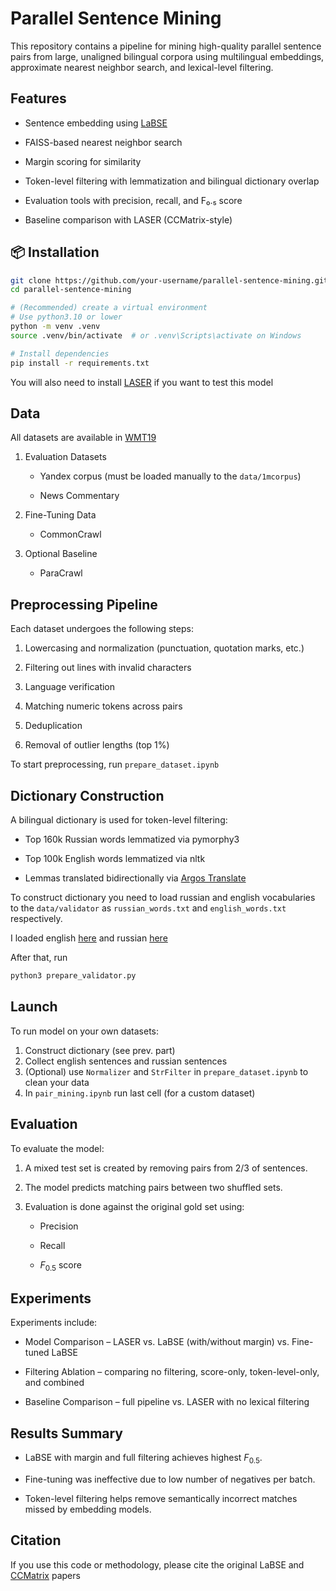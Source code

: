 # Parallel Sentence Mining

This repository contains a pipeline for mining high-quality parallel sentence pairs from large, unaligned bilingual corpora using multilingual embeddings, approximate nearest neighbor search, and lexical-level filtering.

## Features
* Sentence embedding using [LaBSE](https://huggingface.co/sentence-transformers/LaBSE)

* FAISS-based nearest neighbor search

* Margin scoring for similarity

* Token-level filtering with lemmatization and bilingual dictionary overlap

* Evaluation tools with precision, recall, and F₀.₅ score

* Baseline comparison with LASER (CCMatrix-style)

## 📦 Installation

```bash
git clone https://github.com/your-username/parallel-sentence-mining.git
cd parallel-sentence-mining

# (Recommended) create a virtual environment
# Use python3.10 or lower
python -m venv .venv
source .venv/bin/activate  # or .venv\Scripts\activate on Windows

# Install dependencies
pip install -r requirements.txt
```
You will also need to install [LASER](https://github.com/facebookresearch/LASER) if you want to test this model

## Data
All datasets are available in [WMT19](https://www.statmt.org/wmt19/translation-task.html)
1. Evaluation Datasets
    * Yandex corpus (must be loaded manually to the `data/1mcorpus`)

    * News Commentary

2. Fine-Tuning Data
    * CommonCrawl

3. Optional Baseline
    * ParaCrawl

## Preprocessing Pipeline
Each dataset undergoes the following steps:

1. Lowercasing and normalization (punctuation, quotation marks, etc.)

2. Filtering out lines with invalid characters

3. Language verification

4. Matching numeric tokens across pairs

5. Deduplication

6. Removal of outlier lengths (top 1%)

To start preprocessing, run `prepare_dataset.ipynb`

## Dictionary Construction
A bilingual dictionary is used for token-level filtering:

* Top 160k Russian words lemmatized via pymorphy3

* Top 100k English words lemmatized via nltk

* Lemmas translated bidirectionally via [Argos Translate](https://github.com/argosopentech/argos-translate)

To construct dictionary you need to load russian and english vocabularies to the `data/validator` as `russian_words.txt` and `english_words.txt` respectively.

I loaded english [here](https://github.com/david47k/top-english-wordlists) and russian [here](https://github.com/danakt/russian-words)

After that, run

```bash
python3 prepare_validator.py
```

## Launch
To run model on your own datasets:

1. Construct dictionary (see prev. part)
2. Collect english sentences and russian sentences
3. (Optional) use `Normalizer` and `StrFilter` in `prepare_dataset.ipynb` to clean your data
4. In `pair_mining.ipynb` run last cell (for a custom dataset)

## Evaluation
To evaluate the model:

1. A mixed test set is created by removing pairs from 2/3 of sentences.

2. The model predicts matching pairs between two shuffled sets.

3. Evaluation is done against the original gold set using:

    * Precision

    * Recall

    * $F_{0.5}$ score

## Experiments
Experiments include:

* Model Comparison – LASER vs. LaBSE (with/without margin) vs. Fine-tuned LaBSE

* Filtering Ablation – comparing no filtering, score-only, token-level-only, and combined

* Baseline Comparison – full pipeline vs. LASER with no lexical filtering

## Results Summary
* LaBSE with margin and full filtering achieves highest $F_{0.5}$.

* Fine-tuning was ineffective due to low number of negatives per batch.

* Token-level filtering helps remove semantically incorrect matches missed by embedding models.

## Citation
If you use this code or methodology, please cite the original LaBSE and [CCMatrix](https://aclanthology.org/2021.acl-long.507.pdf) papers